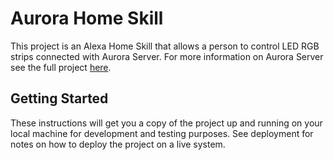 # Aurora Home Skill

This project is an Alexa Home Skill that allows a person to control LED RGB strips connected with Aurora Server. For more information on Aurora Server see the full project [here](https://github.com/barrymcandrews/aurora-server).  

## Getting Started

These instructions will get you a copy of the project up and running on your local machine for development and testing purposes. See deployment for notes on how to deploy the project on a live system.

